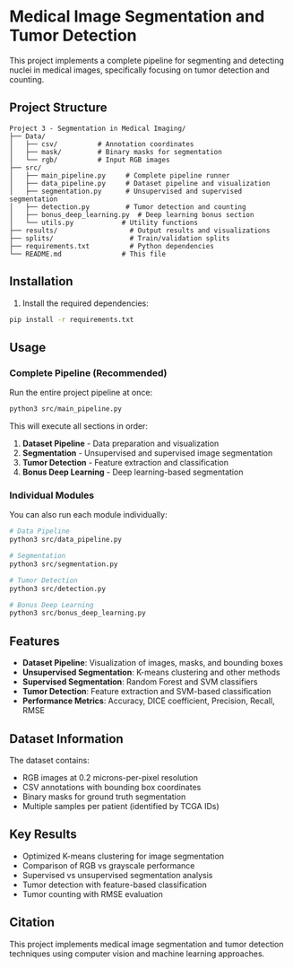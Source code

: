 # Medical Image Segmentation and Tumor Detection

This project implements a complete pipeline for segmenting and detecting nuclei in medical images, specifically focusing on tumor detection and counting.

## Project Structure

```
Project 3 - Segmentation in Medical Imaging/
├── Data/
│   ├── csv/          # Annotation coordinates
│   ├── mask/         # Binary masks for segmentation
│   └── rgb/          # Input RGB images
├── src/
│   ├── main_pipeline.py     # Complete pipeline runner
│   ├── data_pipeline.py     # Dataset pipeline and visualization
│   ├── segmentation.py      # Unsupervised and supervised segmentation
│   ├── detection.py         # Tumor detection and counting
│   ├── bonus_deep_learning.py  # Deep learning bonus section
│   └── utils.py            # Utility functions
├── results/                  # Output results and visualizations
├── splits/                   # Train/validation splits
├── requirements.txt          # Python dependencies
└── README.md               # This file
```

## Installation

1. Install the required dependencies:
```bash
pip install -r requirements.txt
```

## Usage

### Complete Pipeline (Recommended)

Run the entire project pipeline at once:

```bash
python3 src/main_pipeline.py
```

This will execute all sections in order:
1. **Dataset Pipeline** - Data preparation and visualization
2. **Segmentation** - Unsupervised and supervised image segmentation
3. **Tumor Detection** - Feature extraction and classification
4. **Bonus Deep Learning** - Deep learning-based segmentation

### Individual Modules

You can also run each module individually:

```bash
# Data Pipeline
python3 src/data_pipeline.py

# Segmentation
python3 src/segmentation.py

# Tumor Detection
python3 src/detection.py

# Bonus Deep Learning
python3 src/bonus_deep_learning.py
```

## Features

- **Dataset Pipeline**: Visualization of images, masks, and bounding boxes
- **Unsupervised Segmentation**: K-means clustering and other methods
- **Supervised Segmentation**: Random Forest and SVM classifiers
- **Tumor Detection**: Feature extraction and SVM-based classification
- **Performance Metrics**: Accuracy, DICE coefficient, Precision, Recall, RMSE

## Dataset Information

The dataset contains:
- RGB images at 0.2 microns-per-pixel resolution
- CSV annotations with bounding box coordinates
- Binary masks for ground truth segmentation
- Multiple samples per patient (identified by TCGA IDs)

## Key Results

- Optimized K-means clustering for image segmentation
- Comparison of RGB vs grayscale performance
- Supervised vs unsupervised segmentation analysis
- Tumor detection with feature-based classification
- Tumor counting with RMSE evaluation

## Citation

This project implements medical image segmentation and tumor detection techniques using computer vision and machine learning approaches. 